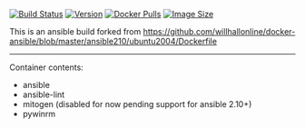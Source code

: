 
[![Build Status](https://github.com/jauderho/dockerfiles/workflows/ansible/badge.svg)](https://github.com/jauderho/dockerfiles/actions)
[![Version](https://img.shields.io/docker/v/jauderho/ansible/latest)](https://hub.docker.com/r/jauderho/ansible/)
[![Docker Pulls](https://img.shields.io/docker/pulls/jauderho/ansible)](https://hub.docker.com/r/jauderho/ansible/)
[![Image Size](https://img.shields.io/docker/image-size/jauderho/ansible/latest)](https://hub.docker.com/r/jauderho/ansible/)

This is an ansible build forked from https://github.com/willhallonline/docker-ansible/blob/master/ansible210/ubuntu2004/Dockerfile

---

Container contents:
* ansible
* ansible-lint
* mitogen (disabled for now pending support for ansible 2.10+)
* pywinrm
